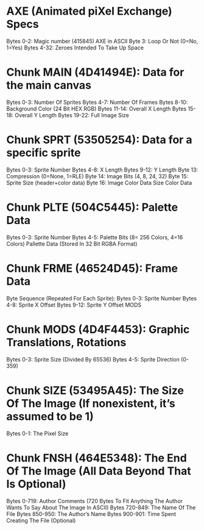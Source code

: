 # AXE (Animated piXel Exchange) Specs

Bytes 0-2: Magic number (415845) AXE in ASCII
Byte 3: Loop Or Not (0=No, 1=Yes)
Bytes 4-32: Zeroes Intended To Take Up Space

# Chunk MAIN (4D41494E): Data for the main canvas
Bytes 0-3: Number Of Sprites
Bytes 4-7: Number Of Frames
Bytes 8-10: Background Color (24 Bit HEX RGB)
Bytes 11-14: Overall X Length
Bytes 15-18: Overall Y Length
Bytes 19-22: Full Image Size

# Chunk SPRT (53505254): Data for a specific sprite
Bytes 0-3: Sprite Number
Bytes 4-8: X Length
Bytes 9-12: Y Length
Byte 13: Compression (0=None, 1=RLE)
Byte 14: Image Bits (4, 8, 24, 32)
Byte 15: Sprite Size (header+color data)
Byte 16: Image Color Data Size
Color Data

# Chunk PLTE (504C5445): Palette Data
Bytes 0-3: Sprite Number
Bytes 4-5: Palette Bits (8= 256 Colors, 4=16 Colors)
Pallette Data (Stored In 32 Bit RGBA Format)

# Chunk FRME (46524D45): Frame Data
Byte Sequence (Repeated For Each Sprite):
Bytes 0-3: Sprite Number
Bytes 4-8: Sprite X Offset
Bytes 9-12: Sprite Y Offset
MODS

# Chunk MODS (4D4F4453): Graphic Translations, Rotations
Bytes 0-3: Sprite Size (Divided By 65536)
Bytes 4-5: Sprite Direction (0-359)

# Chunk SIZE (53495A45): The Size Of The Image (If nonexistent, it’s assumed to be 1)
Bytes 0-1: The Pixel Size

# Chunk FNSH (464E5348): The End Of The Image (All Data Beyond That Is Optional)
Bytes 0-719: Author Comments (720 Bytes To Fit Anything The Author Wants To Say About The Image In ASCII)
Bytes 720-849: The Name Of The File
Bytes 850-950: The Author’s Name
Bytes 900-901: Time Spent Creating The File (Optional)
